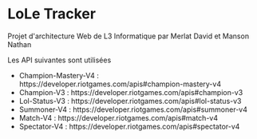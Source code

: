 <body>
  <h1>LoLe Tracker</h1>
  <p>Projet d'architecture Web de L3 Informatique par Merlat David et Manson Nathan</p>
  <div>
  <p>Les API suivantes sont utilisées</p>
  <ul>
    <li>Champion-Mastery-V4 : https://developer.riotgames.com/apis#champion-mastery-v4</li>
    <li>Champion-V3 : https://developer.riotgames.com/apis#champion-v3</li>
    <li>Lol-Status-V3 : https://developer.riotgames.com/apis#lol-status-v3</li>
    <li>Summoner-V4 : https://developer.riotgames.com/apis#summoner-v4</li>
    <li>Match-V4 : https://developer.riotgames.com/apis#match-v4</li>
    <li>Spectator-V4 : https://developer.riotgames.com/apis#spectator-v4</li>
  </ul>
  </div>
</body>
